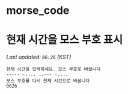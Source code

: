 # morse_code
# 현재 시간을 모스 부호 표시
<!-- MORSE_TIME_START -->
_Last updated: `06:26` (KST)_

```
현재 시간을 입력하세요. 모스 부호로 바꿉니다
----- -.... ..--- -....
모스 부호를 다시 현재 시간으로 바꿉니다
0626
```
<!-- MORSE_TIME_END -->
